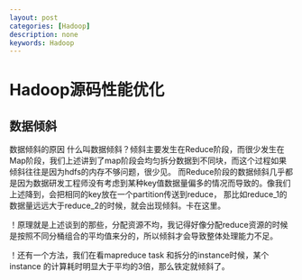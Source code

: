 ```yaml
---
layout: post
categories: [Hadoop]
description: none
keywords: Hadoop
---
```

# Hadoop源码性能优化

## 数据倾斜
数据倾斜的原因
什么叫数据倾斜？倾斜主要发生在Reduce阶段，而很少发生在 Map阶段，我们上述讲到了map阶段会均匀拆分数据到不同块，而这个过程如果倾斜往往是因为hdfs的内存不够问题，很少见。
而Reduce阶段的数据倾斜几乎都是因为数据研发工程师没有考虑到某种key值数据量偏多的情况而导致的。像我们上述降到，会把相同的key放在一个partition传送到reduce， 那比如reduce_1的数据量远远大于reduce_2的时候，就会出现倾斜。卡在这里。

！原理就是上述谈到的那些，分配资源不均，我记得好像分配reduce资源的时候是按照不同分桶组合的平均值来分的，所以倾斜才会导致整体处理能力不足。

！还有一个方法，我们在看mapreduce task 和拆分的instance时候，某个instance 的计算耗时明显大于平均的3倍，那么铁定就倾斜了。












